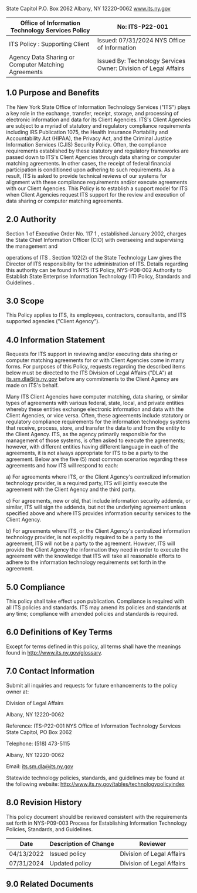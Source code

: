 
<!-- image -->

State Capitol P.O. Box 2062 Albany, NY 12220-0062 www.its.ny.gov


| Office of Information  Technology Services Policy     | No:  ITS-P22-001                                                   |
|-------------------------------------------------------|--------------------------------------------------------------------|
| ITS Policy :  Supporting Client                       | Issued: 07/31/2024  NYS Office of Information                      |
| Agency Data Sharing or  Computer Matching  Agreements | Issued By:  Technology Services  Owner:  Division of Legal Affairs |

## 1.0 Purpose and Benefits

The New York State Office of Information Technology Services ("ITS") plays a key role in the exchange, transfer, receipt, storage, and processing of electronic information and data for its Client Agencies. ITS's Client Agencies are subject to a myriad of statutory and regulatory compliance requirements including IRS Publication 1075, the Health Insurance Portability and Accountability Act (HIPAA), the Privacy Act, and the Criminal Justice Information Services (CJIS) Security Policy. Often, the compliance requirements established by these statutory and regulatory frameworks are passed down to ITS's Client Agencies through data sharing or computer matching agreements. In other cases, the receipt of federal financial participation is conditioned upon adhering to such requirements. As a result, ITS is asked to provide technical reviews of our systems for alignment with these compliance requirements and/or execute agreements with our Client Agencies. This Policy is to establish a support model for ITS when Client Agencies request ITS support for the review and execution of data sharing or computer matching agreements.

## 2.0 Authority

Section 1 of Executive Order No. 117 1 , established January 2002, charges the State Chief Information Officer (CIO) with overseeing and supervising the management and

operations of ITS . Section 102(2) of the State Technology Law gives the Director of ITS responsibility for the administration of ITS. Details regarding this authority can be found in NYS ITS Policy, NYS-P08-002 Authority to Establish State Enterprise Information Technology (IT) Policy, Standards and Guidelines .

## 3.0 Scope

This Policy applies to ITS, its employees, contractors, consultants, and ITS supported agencies ("Client Agency").

## 4.0 Information Statement

Requests for ITS support in reviewing and/or executing data sharing or computer matching agreements for or with Client Agencies come in many forms. For purposes of this Policy, requests regarding the described items below must be directed to the ITS Division of Legal Affairs ("DLA") at its.sm.dla@its.ny.gov before any commitments to the Client Agency are made on ITS's behalf.

Many ITS Client Agencies have computer matching, data sharing, or similar types of agreements with various federal, state, local, and private entities whereby these entities exchange electronic information and data with the Client Agencies, or vice versa. Often, these agreements include statutory or regulatory compliance requirements for the information technology systems that receive, process, store, and transfer the data to and from the entity to the Client Agency. ITS, as the agency primarily responsible for the management of those systems, is often asked to execute the agreements; however, with different entities having different language in each of the agreements, it is not always appropriate for ITS to be a party to the agreement. Below are the five (5) most common scenarios regarding these agreements and how ITS will respond to each:

a) For agreements where ITS, or the Client Agency's centralized information technology provider, is a required party, ITS will jointly execute the agreement with the Client Agency and the third party.

c) For agreements, new or old, that include information security addenda, or similar, ITS will sign the addenda, but not the underlying agreement unless specified above and where ITS provides information security services to the Client Agency.

b) For agreements where ITS, or the Client Agency's centralized information technology provider, is not explicitly required to be a party to the agreement, ITS will not be a party to the agreement. However, ITS will provide the Client Agency the information they need in order to execute the agreement with the knowledge that ITS will take all reasonable efforts to adhere to the information technology requirements set forth in the agreement.

## 5.0 Compliance

This policy shall take effect upon publication. Compliance is required with all ITS policies and standards. ITS may amend its policies and standards at any time; compliance with amended policies and standards is required.

## 6.0 Definitions of Key Terms

Except for terms defined in this policy, all terms shall have the meanings found in http://www.its.ny.gov/glossary.

## 7.0 Contact Information

Submit all inquiries and requests for future enhancements to the policy owner at:

Division of Legal Affairs

Albany, NY 12220-0062

Reference: ITS-P22-001 NYS Office of Information Technology Services State Capitol, PO Box 2062

Telephone: (518) 473-5115

Albany, NY 12220-0062

Email: its.sm.dla@its.ny.gov

Statewide technology policies, standards, and guidelines may be found at the following website: http://www.its.ny.gov/tables/technologypolicyindex

## 8.0 Revision History

This policy document should be reviewed consistent with the requirements set forth in NYS-P09-003 Process for Establishing Information Technology Policies, Standards, and Guidelines.


| Date       | Description of Change   | Reviewer                   |
|------------|-------------------------|----------------------------|
| 04/13/2022 | Issued policy           | Division of Legal  Affairs |
| 07/31/2024 | Updated policy          | Division of Legal  Affairs |

## 9.0 Related Documents